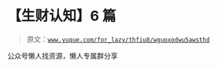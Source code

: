 # 【生财认知】6 篇

> 原文：[`www.yuque.com/for_lazy/thfiu8/wguoxodwu5awsthd`](https://www.yuque.com/for_lazy/thfiu8/wguoxodwu5awsthd)



公众号懒人找资源，懒人专属群分享